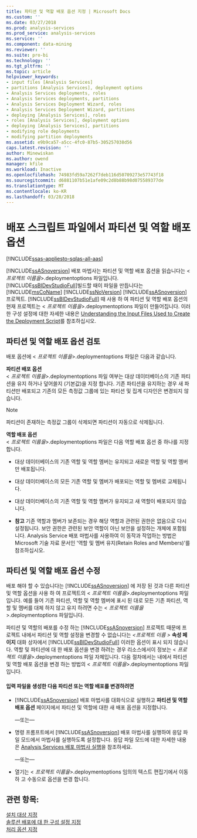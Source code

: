 ```yaml
---
title: 파티션 및 역할 배포 옵션 지정 | Microsoft Docs
ms.custom: ''
ms.date: 03/27/2018
ms.prod: analysis-services
ms.prod_service: analysis-services
ms.service: ''
ms.component: data-mining
ms.reviewer: ''
ms.suite: pro-bi
ms.technology: ''
ms.tgt_pltfrm: ''
ms.topic: article
helpviewer_keywords:
- input files [Analysis Services]
- partitions [Analysis Services], deployment options
- Analysis Services deployments, roles
- Analysis Services deployments, partitions
- Analysis Services Deployment Wizard, roles
- Analysis Services Deployment Wizard, partitions
- deploying [Analysis Services], roles
- roles [Analysis Services], deployment options
- deploying [Analysis Services], partitions
- modifying role deployments
- modifying partition deployments
ms.assetid: e9b9ca57-a5cc-4fc0-87b5-305257038d56
caps.latest.revision: ''
author: Minewiskan
ms.author: owend
manager: kfile
ms.workload: Inactive
ms.openlocfilehash: 74983fd59a7262f7deb116d50709273e57743f18
ms.sourcegitcommit: d6881107b51e1afe09c2d8b88b98d075589377de
ms.translationtype: MT
ms.contentlocale: ko-KR
ms.lasthandoff: 03/28/2018
---
```

# <a name="deployment-script-files---partition-and-role-deployment-options"></a>배포 스크립트 파일에서 파티션 및 역할 배포 옵션
[!INCLUDE[ssas-appliesto-sqlas-all-aas](../../includes/ssas-appliesto-sqlas-all-aas.md)]

  [!INCLUDE[ssASnoversion](../../includes/ssasnoversion-md.md)] 배포 마법사는 파티션 및 역할 배포 옵션을 읽습니다는 \< *프로젝트 이름을*>.deploymentoptions 파일입니다. [!INCLUDE[ssBIDevStudioFull](../../includes/ssbidevstudiofull-md.md)]빌드할 때이 파일을 만듭니다는 [!INCLUDE[msCoName](../../includes/msconame-md.md)] [!INCLUDE[ssNoVersion](../../includes/ssnoversion-md.md)] [!INCLUDE[ssASnoversion](../../includes/ssasnoversion-md.md)] 프로젝트. [!INCLUDE[ssBIDevStudioFull](../../includes/ssbidevstudiofull-md.md)] 때 사용 하 여 파티션 및 역할 배포 옵션의 현재 프로젝트는 \< *프로젝트 이름을*>.deploymentoptions 파일이 만들어집니다. 이러한 구성 설정에 대한 자세한 내용은 [Understanding the Input Files Used to Create the Deployment Script](../../analysis-services/multidimensional-models/deployment-script-files-input-used-to-create-deployment-script.md)를 참조하십시오.  
  
## <a name="reviewing-the-partition-and-role-deployment-options"></a>파티션 및 역할 배포 옵션 검토  
 배포 옵션에 \< *프로젝트 이름을*>.deploymentoptions 파일은 다음과 같습니다.  
  
 **파티션 배포 옵션**  
 \< *프로젝트 이름을*>.deploymentoptions 파일 여부는 대상 데이터베이스의 기존 파티션을 유지 하거나 덮어쓸지 (기본값)을 지정 합니다. 기존 파티션을 유지하는 경우 새 파티션만 배포되고 기존의 모든 측정값 그룹에 있는 파티션 및 집계 디자인은 변경되지 않습니다.  
  
> [!NOTE]  
>  파티션이 존재하는 측정값 그룹이 삭제되면 파티션이 자동으로 삭제됩니다.  
  
 **역할 배포 옵션**  
 \< *프로젝트 이름을*>.deploymentoptions 파일은 다음 역할 배포 옵션 중 하나를 지정 합니다.  
  
-   대상 데이터베이스의 기존 역할 및 역할 멤버는 유지되고 새로운 역할 및 역할 멤버만 배포됩니다.  
  
-   대상 데이터베이스의 모든 기존 역할 및 멤버가 배포되는 역할 및 멤버로 교체됩니다.  
  
-   대상 데이터베이스의 기존 역할 및 역할 멤버가 유지되고 새 역할이 배포되지 않습니다.  
  
-   **참고** 기존 역할과 멤버가 보존되는 경우 해당 역할과 관련된 권한은 없음으로 다시 설정됩니다. 보안 권한은 관련된 보안 역할이 아닌 보안을 설정하는 개체에 포함됩니다. Analysis Service 배포 마법사를 사용하여 이 동작과 작업하는 방법은 Microsoft 기술 자료 문서인 '역할 및 멤버 유지(Retain Roles and Members)'를 참조하십시오.  
  
## <a name="modifying-the-partition-and-role-deployment-options"></a>파티션 및 역할 배포 옵션 수정  
 배포 해야 할 수 있습니다는 [!INCLUDE[ssASnoversion](../../includes/ssasnoversion-md.md)] 에 저장 된 것과 다른 파티션 및 역할 옵션을 사용 하 여 프로젝트의 \< *프로젝트 이름을*>.deploymentoptions 파일입니다. 예를 들어 기존 파티션, 역할 및 역할 멤버에 표시 된 대로 모든 기존 파티션, 역할 및 멤버를 대체 하지 않고 유지 하려면 수는 \< *프로젝트 이름을*>.deploymentoptions 파일입니다.  
  
 파티션 및 역할의 배포를 수정 하는 [!INCLUDE[ssASnoversion](../../includes/ssasnoversion-md.md)] 프로젝트 때문에 프로젝트 내에서 파티션 및 역할 설정을 변경할 수 없습니다는  *\<프로젝트 이름 >* **속성 페이지**  대화 상자에서 [!INCLUDE[ssBIDevStudioFull](../../includes/ssbidevstudiofull-md.md)] 이러한 옵션이 표시 되지 않습니다. 역할 및 파티션에 대 한 배포 옵션을 변경 하려는 경우 리소스에서이 정보는 \< *프로젝트 이름을*>.deploymentoptions 파일 자체입니다. 다음 절차에서는 내에서 파티션 및 역할 배포 옵션을 변경 하는 방법의 \< *프로젝트 이름을*>.deploymentoptions 파일입니다.  
  
#### <a name="to-change-the-deployment-of-partitions-or-roles-after-the-input-files-have-been-generated"></a>입력 파일을 생성한 다음 파티션 또는 역할 배포를 변경하려면  
  
-   [!INCLUDE[ssASnoversion](../../includes/ssasnoversion-md.md)] 배포 마법사를 대화식으로 실행하고 **파티션 및 역할 배포 옵션** 페이지에서 파티션 및 역할에 대한 새 배포 옵션을 지정합니다.  
  
     —또는—  
  
-   명령 프롬프트에서 [!INCLUDE[ssASnoversion](../../includes/ssasnoversion-md.md)] 배포 마법사를 실행하여 응답 파일 모드에서 마법사를 실행하도록 설정합니다. 응답 파일 모드에 대한 자세한 내용은 [Analysis Services 배포 마법사 실행](../../analysis-services/multidimensional-models/running-the-analysis-services-deployment-wizard.md)을 참조하세요.  
  
     —또는—  
  
-   열기는 \< *프로젝트 이름을*>.deploymentoptions 임의의 텍스트 편집기에서 이동 하 고 수동으로 옵션을 변경 합니다.  
  
## <a name="see-also"></a>관련 항목:  
 [설치 대상 지정](../../analysis-services/multidimensional-models/deployment-script-files-specifying-the-installation-target.md)   
 [솔루션 배포에 대 한 구성 설정 지정](../../analysis-services/multidimensional-models/deployment-script-files-solution-deployment-config-settings.md)   
 [처리 옵션 지정](../../analysis-services/multidimensional-models/deployment-script-files-specifying-processing-options.md)  
  
  
